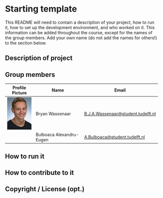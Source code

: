 # Starting template

This README will need to contain a description of your project, how to run it, how to set up the development environment, and who worked on it.
This information can be added throughout the course, except for the names of the group members.
Add your own name (do not add the names for others!) to the section below.

## Description of project

## Group members

| Profile Picture                                            | Name            | Email                              |
|------------------------------------------------------------|-----------------|------------------------------------|
| <img src="docs/profile_pictures/pf_Bryan.jfif" width="80"> | Bryan Wassenaar | B.J.A.Wassenaar@student.tudelft.nl |
| <img src =""> | Bulboaca Alexandru-Eugen | A.Bulboaca@student.tudelft.nl |

<!-- Instructions (remove once assignment has been completed -->
<!-- - Add (only!) your own name to the table above (use Markdown formatting) -->
<!-- - Mention your *student* email address -->
<!-- - Preferably add a recognizable photo, otherwise add your GitLab photo -->
<!-- - (please make sure the photos have the same size) --> 

## How to run it

## How to contribute to it

## Copyright / License (opt.)
